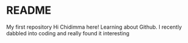 # README
My first repository
Hi Chidimma here!
Learning about Github. I recently dabbled into coding and really found it interesting
